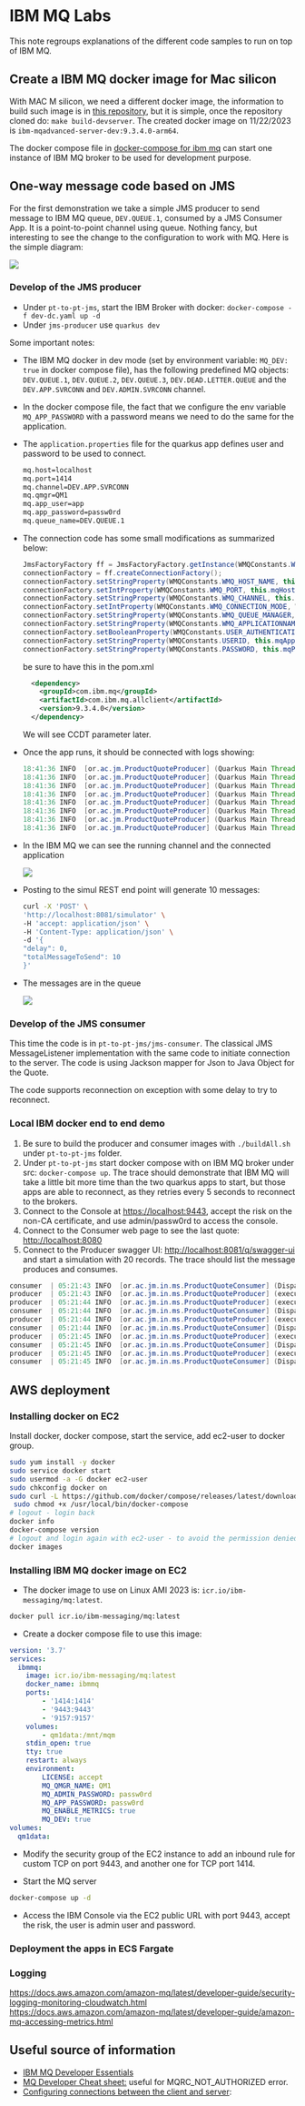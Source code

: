 # IBM MQ Labs

This note regroups explanations of the different code samples to run on top of IBM MQ.

## Create a IBM MQ docker image for Mac silicon

With MAC M silicon, we need a different docker image, the information to build such image is in [this repository](https://github.com/ibm-messaging/mq-container.git), but it is simple, once the repository cloned do: `make build-devserver`. The created docker image on 11/22/2023 is `ibm-mqadvanced-server-dev:9.3.4.0-arm64`.

The docker compose file in [docker-compose for ibm mq](https://github.com/jbcodeforce/aws-messaging-study/blob/main/ibm-mq/src/dev-dc.yaml) can start one instance of IBM MQ broker to be used for development purpose.

## One-way message code based on JMS

For the first demonstration we take a simple JMS producer to send message to IBM MQ queue, `DEV.QUEUE.1`, consumed by a JMS Consumer App. It is a point-to-point channel using queue. Nothing fancy, but interesting to see the change to the configuration to work with MQ. Here is the simple diagram:

![](./diagrams/p2p-mq-jms.drawio.png)

### Develop of the JMS producer

* Under `pt-to-pt-jms`, start the IBM Broker with docker: `docker-compose -f dev-dc.yaml up -d`
* Under `jms-producer` use `quarkus dev`

Some important notes:

* The IBM MQ docker in dev mode (set by environment variable:  `MQ_DEV: true` in docker compose file), has the following predefined MQ objects: `DEV.QUEUE.1`, `DEV.QUEUE.2`, `DEV.QUEUE.3`, `DEV.DEAD.LETTER.QUEUE` and the `DEV.APP.SVRCONN` and `DEV.ADMIN.SVRCONN` channel.
* In the docker compose file, the fact that we configure the env variable `MQ_APP_PASSWORD` with a password means we need to do the same for the application.
* The `application.properties` file for the quarkus app defines user and password to be used to connect.

  ```sh
  mq.host=localhost
  mq.port=1414
  mq.channel=DEV.APP.SVRCONN
  mq.qmgr=QM1
  mq.app_user=app
  mq.app_password=passw0rd
  mq.queue_name=DEV.QUEUE.1
  ```

* The connection code has some small modifications as summarized below:

  ```java
  JmsFactoryFactory ff = JmsFactoryFactory.getInstance(WMQConstants.WMQ_PROVIDER);
  connectionFactory = ff.createConnectionFactory();
  connectionFactory.setStringProperty(WMQConstants.WMQ_HOST_NAME, this.mqHostname);
  connectionFactory.setIntProperty(WMQConstants.WMQ_PORT, this.mqHostport);
  connectionFactory.setStringProperty(WMQConstants.WMQ_CHANNEL, this.mqChannel);
  connectionFactory.setIntProperty(WMQConstants.WMQ_CONNECTION_MODE, WMQConstants.WMQ_CM_CLIENT);
  connectionFactory.setStringProperty(WMQConstants.WMQ_QUEUE_MANAGER, this.mqQmgr);
  connectionFactory.setStringProperty(WMQConstants.WMQ_APPLICATIONNAME, this.appName);
  connectionFactory.setBooleanProperty(WMQConstants.USER_AUTHENTICATION_MQCSP, false);
  connectionFactory.setStringProperty(WMQConstants.USERID, this.mqAppUser);
  connectionFactory.setStringProperty(WMQConstants.PASSWORD, this.mqPassword);
  ```

  be sure to have this in the pom.xml

  ```xml
    <dependency>
      <groupId>com.ibm.mq</groupId>
      <artifactId>com.ibm.mq.allclient</artifactId>
      <version>9.3.4.0</version>
    </dependency>
  ```
  We will see CCDT parameter later.

* Once the app runs, it should be connected with logs showing:

  ```java
  18:41:36 INFO  [or.ac.jm.ProductQuoteProducer] (Quarkus Main Thread) Hostname: localhost
  18:41:36 INFO  [or.ac.jm.ProductQuoteProducer] (Quarkus Main Thread) Port: 1414
  18:41:36 INFO  [or.ac.jm.ProductQuoteProducer] (Quarkus Main Thread) Channel: DEV.APP.SVRCONN
  18:41:36 INFO  [or.ac.jm.ProductQuoteProducer] (Quarkus Main Thread) Qmgr: QM1
  18:41:36 INFO  [or.ac.jm.ProductQuoteProducer] (Quarkus Main Thread) App User: app
  18:41:36 INFO  [or.ac.jm.ProductQuoteProducer] (Quarkus Main Thread) No valid CCDT file detected. Using host, port, and channel properties instead.
  18:41:36 INFO  [or.ac.jm.ProductQuoteProducer] (Quarkus Main Thread) Connect to broker succeed
  18:41:36 INFO  [or.ac.jm.ProductQuoteProducer] (Quarkus Main Thread) JMS Producer Started
  ```

* In the IBM MQ we can see the running channel and the connected application

  ![](./images/mq-channel-running.png)

* Posting to the simul REST end point will generate 10 messages:

  ```sh
  curl -X 'POST' \
  'http://localhost:8081/simulator' \
  -H 'accept: application/json' \
  -H 'Content-Type: application/json' \
  -d '{
  "delay": 0,
  "totalMessageToSend": 10
  }'
  ```

* The messages are in the queue

  ![](./images/mq-dev-queue-1.png)


### Develop of the JMS consumer

This time the code is in `pt-to-pt-jms/jms-consumer`. The classical JMS MessageListener implementation with the same code to initiate connection to the server. The code is using Jackson mapper for Json to Java Object for the Quote.

The code supports reconnection on exception with some delay to try to reconnect.

### Local IBM docker end to end demo

1. Be sure to build the producer and consumer images with `./buildAll.sh` under `pt-to-pt-jms` folder.
1. Under `pt-to-pt-jms` start docker compose with on IBM MQ broker under src: `docker-compose up`. The trace should demonstrate that IBM MQ will take a little bit more time than the two quarkus apps to start, but those apps are able to reconnect, as they retries every 5 seconds to reconnect to the brokers.
1. Connect to the Console at [https://localhost:9443](https://localhost:9443), accept the risk on the non-CA certificate, and use admin/passw0rd to access the console.
1. Connect to the Consumer web page to see the last quote: [http://localhost:8080](http://localhost:8080)
1. Connect to the Producer swagger UI: [http://localhost:8081/q/swagger-ui](http://localhost:8081/q/swagger-ui) and start a simulation with 20 records. The trace should list the message produces and consumes.

```java
consumer  | 05:21:43 INFO  [or.ac.jm.in.ms.ProductQuoteConsumer] (DispatchThread: [com.ibm.mq.jmqi.remote.impl.RemoteSession[:/43f01614][connectionId=414D5143514D312020202020202020209A1B686500310040,traceIdentifier=5,remoteTraceIdentifier=8]]) Received message: { "sku": sku8,"quote": 83 }
producer  | 05:21:43 INFO  [or.ac.jm.in.ms.ProductQuoteProducer] (executor-thread-1) Sent: {"sku":"sku8","quote":83}
producer  | 05:21:44 INFO  [or.ac.jm.in.ms.ProductQuoteProducer] (executor-thread-1) Sent: {"sku":"sku1","quote":69}
consumer  | 05:21:44 INFO  [or.ac.jm.in.ms.ProductQuoteConsumer] (DispatchThread: [com.ibm.mq.jmqi.remote.impl.RemoteSession[:/43f01614][connectionId=414D5143514D312020202020202020209A1B686500310040,traceIdentifier=5,remoteTraceIdentifier=8]]) Received message: { "sku": sku1,"quote": 69 }
producer  | 05:21:44 INFO  [or.ac.jm.in.ms.ProductQuoteProducer] (executor-thread-1) Sent: {"sku":"sku7","quote":18}
consumer  | 05:21:44 INFO  [or.ac.jm.in.ms.ProductQuoteConsumer] (DispatchThread: [com.ibm.mq.jmqi.remote.impl.RemoteSession[:/43f01614][connectionId=414D5143514D312020202020202020209A1B686500310040,traceIdentifier=5,remoteTraceIdentifier=8]]) Received message: { "sku": sku7,"quote": 18 }
producer  | 05:21:45 INFO  [or.ac.jm.in.ms.ProductQuoteProducer] (executor-thread-1) Sent: {"sku":"sku10","quote":94}
consumer  | 05:21:45 INFO  [or.ac.jm.in.ms.ProductQuoteConsumer] (DispatchThread: [com.ibm.mq.jmqi.remote.impl.RemoteSession[:/43f01614][connectionId=414D5143514D312020202020202020209A1B686500310040,traceIdentifier=5,remoteTraceIdentifier=8]]) Received message: { "sku": sku10,"quote": 94 }
producer  | 05:21:45 INFO  [or.ac.jm.in.ms.ProductQuoteProducer] (executor-thread-1) Sent: {"sku":"sku6","quote":59}
consumer  | 05:21:45 INFO  [or.ac.jm.in.ms.ProductQuoteConsumer] (DispatchThread: [com.ibm.mq.jmqi.remote.impl.RemoteSession[:/43f01614][connectionId=414D5143514D312020202020202020209A1B686500310040,traceIdentifier=5,remoteTraceIdentifier=8]]) Received message: { "sku": sku6,"quote": 59 }
```

## AWS deployment

### Installing docker on EC2

Install docker, docker compose, start the service, add ec2-user to docker group.
```sh
sudo yum install -y docker
sudo service docker start
sudo usermod -a -G docker ec2-user
sudo chkconfig docker on
sudo curl -L https://github.com/docker/compose/releases/latest/download/docker-compose-$(uname -s)-$(uname -m) -o /usr/local/bin/docker-compose
 sudo chmod +x /usr/local/bin/docker-compose
# logout - login back
docker info
docker-compose version
# logout and login again with ec2-user - to avoid the permission denied on docker socket.
docker images 
```

### Installing IBM MQ docker image on EC2

* The docker image to use on Linux AMI 2023 is: `icr.io/ibm-messaging/mq:latest`. 

```sh
docker pull icr.io/ibm-messaging/mq:latest
```

* Create a docker compose file to use this image:

```yaml
version: '3.7'
services:
  ibmmq:
    image: icr.io/ibm-messaging/mq:latest
    docker_name: ibmmq
    ports:
        - '1414:1414'
        - '9443:9443'
        - '9157:9157'
    volumes:
        - qm1data:/mnt/mqm
    stdin_open: true
    tty: true
    restart: always
    environment:
        LICENSE: accept
        MQ_QMGR_NAME: QM1
        MQ_ADMIN_PASSWORD: passw0rd
        MQ_APP_PASSWORD: passw0rd
        MQ_ENABLE_METRICS: true
        MQ_DEV: true
volumes:
  qm1data:
```

* Modify the security group of the EC2 instance to add an inbound rule for custom TCP on port 9443, and another one for TCP port 1414.

* Start the MQ server

```sh
docker-compose up -d
```

* Access the IBM Console via the EC2 public URL with port 9443, accept the risk, the user is admin user and password.

### Deployment the apps in ECS Fargate


### Logging

https://docs.aws.amazon.com/amazon-mq/latest/developer-guide/security-logging-monitoring-cloudwatch.html
https://docs.aws.amazon.com/amazon-mq/latest/developer-guide/amazon-mq-accessing-metrics.html


## Useful source of information

* [IBM MQ Developer Essentials](https://developer.ibm.com/learningpaths/ibm-mq-badge)
* [MQ Developer Cheat sheet:](https://developer.ibm.com/articles/mq-dev-cheat-sheet/) useful for MQRC_NOT_AUTHORIZED error.
* [Configuring connections between the client and server](https://www.ibm.com/docs/en/ibm-mq/9.3?topic=configuring-connections-between-client-server): 